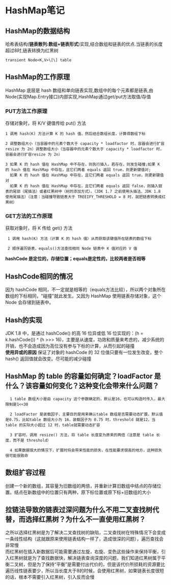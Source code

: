 # HashMap笔记
## HashMap的数据结构
哈希表结构(**链表散列:数组+链表形式**)实现,结合数组和链表的优点.当链表的长度超过8时,链表转换为红黑树
```
transient Node<K,V>\[\] table
```
## HashMap的工作原理
HashMap 底层是 hash 数组和单向链表实现,数组中的每个元素都是链表,由Node(实现Map.Entry接口)内部实现,HashMap通过get/put方法取值/存值  
### PUT方法工作原理
存储对象时，将 K/V 键值传给 put() 方法  
   
    1 调用 hash(K) 方法计算 K 的 hash 值，然后结合数组长度，计算得数组下标  
    
    2 调整数组大小（当容器中的元素个数大于 capacity * loadfactor 时，容器会进行扩容resize 为 2n）调整数组大小（当容器中的元素个数大于 capacity * loadfactor 时，容器会进行扩容resize 为 2n）  
     
    3 如果 K 的 hash 值在 HashMap 中不存在，则执行插入，若存在，则发生碰撞;如果 K 的 hash 值在 HashMap 中存在，且它们两者 equals 返回 true，则更新键值对;  
      如果 K 的 hash 值在 HashMap 中存在，且它们两者 equals 返回 true，则更新键值对  
      如果 K 的 hash 值在 HashMap 中存在，且它们两者 equals 返回 false，则插入链表的尾部（尾插法）或者红黑树中（树的添加方式）。（JDK 1.7 之前使用头插法、JDK 1.8 使用尾插法）（注意：当碰撞导致链表大于 TREEIFY_THRESHOLD = 8 时，就把链表转换成红黑树）
### GET方法的工作原理
获取对象时，将 K 传给 get() 方法  
     
     1 调用 hash(K) 方法（计算 K 的 hash 值）从而获取该键值所在链表的数组下标  
     
     2 顺序遍历链表，equals()方法查找相同 Node 链表中 K 值对应的 V 值  
     
 **hashCode 是定位的，存储位置；equals是定性的，比较两者是否相等**
## HashCode相同的情况
因为 hashCode 相同，不一定就是相等的（equals方法比较），所以两个对象所在数组的下标相同，"碰撞"就此发生。又因为 HashMap 使用链表存储对象，这个 Node 会存储到链表中。  
## Hash的实现
JDK 1.8 中，是通过 hashCode() 的高 16 位异或低 16 位实现的：(h = k.hashCode()) ^ (h >>> 16)，主要是从速度，功效和质量来考虑的，减少系统的开销，也不会造成因为高位没有参与下标的计算，从而引起的碰撞  
**使用异或的原因** 保证了对象的 hashCode 的 32 位值只要有一位发生改变，整个 hash() 返回值就会改变。尽可能的减少碰撞
## HashMap 的 table 的容量如何确定？loadFactor 是什么？该容量如何变化？这种变化会带来什么问题？
      
      1 table 数组大小是由 capacity 这个参数确定的，默认是16，也可以构造时传入，最大限制是1<<30
      
      2 loadFactor 是装载因子，主要目的是用来确认table 数组是否需要动态扩展，默认值是0.75，比如table 数组大小为 16，装载因子为 0.75 时，threshold 就是12，当 table 的实际大小超过 12 时，table就需要动态扩容  
      
      3 扩容时，调用 resize() 方法，将 table 长度变为原来的两倍（注意是 table 长度，而不是 threshold）  
      
      4 如果数据很大的情况下，扩展时将会带来性能的损失，在性能要求很高的地方，这种损失很可能很致命  
      
## 数组扩容过程
  创建一个新的数组，其容量为旧数组的两倍，并重新计算旧数组中结点的存储位置。结点在新数组中的位置只有两种，原下标位置或原下标+旧数组的大小
## 拉链法导致的链表过深问题为什么不用二叉查找树代替，而选择红黑树？为什么不一直使用红黑树？
之所以选择红黑树是为了解决二叉查找树的缺陷，二叉查找树在特殊情况下会变成一条线性结构（这就跟原来使用链表结构一样了，造成很深的问题），遍历查找会非常慢  
而红黑树在插入新数据后可能需要通过左旋，右旋、变色这些操作来保持平衡，引入红黑树就是为了查找数据快，解决链表查询深度的问题，我们知道红黑树属于平衡二叉树，但是为了保持“平衡”是需要付出代价的，但是该代价所损耗的资源要比遍历线性链表要少，所以当长度大于8的时候，会使用红黑树，如果链表长度很短的话，根本不需要引入红黑树，引入反而会慢  
